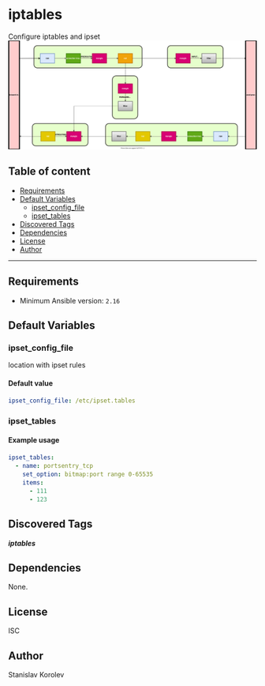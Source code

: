 # iptables

Configure iptables and ipset ![iptables default flow](iptables.svg)


## Table of content

- [Requirements](#requirements)
- [Default Variables](#default-variables)
  - [ipset_config_file](#ipset_config_file)
  - [ipset_tables](#ipset_tables)
- [Discovered Tags](#discovered-tags)
- [Dependencies](#dependencies)
- [License](#license)
- [Author](#author)

---

## Requirements

- Minimum Ansible version: `2.16`

## Default Variables

### ipset_config_file

location with ipset rules

#### Default value

```YAML
ipset_config_file: /etc/ipset.tables
```

### ipset_tables

#### Example usage

```YAML
ipset_tables:
  - name: portsentry_tcp
    set_option: bitmap:port range 0-65535
    items:
      - 111
      - 123
```

## Discovered Tags

**_iptables_**


## Dependencies

None.

## License

ISC

## Author

Stanislav Korolev
